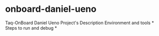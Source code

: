 # onboard-daniel-ueno

Taq-OnBoard Daniel Ueno
Project's Description
Environment and tools *
Steps to run and debug *
